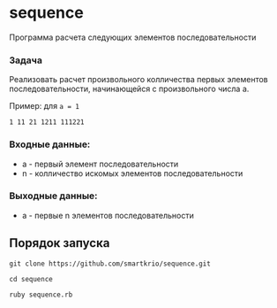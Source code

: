 # sequence
Программа расчета следующих элементов последовательности

### Задача
Реализовать расчет произвольного колличества первых элементов последовательности, начинающейся с произвольного числа а.

Пример: для `a = 1`

    1 11 21 1211 111221

### Входные данные:
* a - первый элемент последовательности
* n - колличество искомых элементов последовательности


### Выходные данные:
* a - первые n элементов последовательности


## Порядок запуска

    git clone https://github.com/smartkrio/sequence.git

    cd sequence

    ruby sequence.rb

